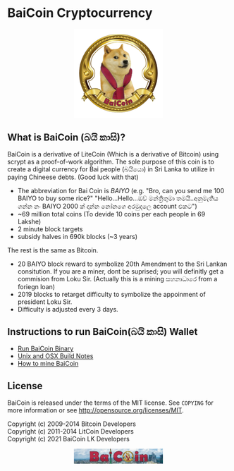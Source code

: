 BaiCoin Cryptocurrency
================================

<!-- ![alt text](src/qt/res/icons/bitcoin.png) -->
<p align="center">
  <img src="baicoin-logo.png"?raw=true width=40% title="BaiCoin Logo">
</p>


What is BaiCoin (බයි කාසි)?
----------------

BaiCoin is a derivative of LiteCoin (Which is a derivative of Bitcoin) using scrypt as a proof-of-work algorithm. The sole purpose of this coin is to create a digital currency for Bai people (බයියො) in Sri Lanka to utilize in paying Chineese debts. (Good luck with that)

 - The abbreviation for Bai Coin is *BAIYO* (e.g. "Bro, can you send me 100 BAIYO‍ to buy some rice?" "Hello...Hello...ඔව් මන්ත්‍රිතුමා තමයි..අනුමැතිය ගන්න නං BAIYO 2000 ක් දාන්න නෝනගෙ අරමුදලෙ account එකට")
 - ~69 million total coins (To devide 10 coins per each people in 69 Lakshe)
 - 2 minute block targets
 - subsidy halves in 690k blocks (~3 years)
 

The rest is the same as Bitcoin.
 - 20 BAIYO block reward to symbolize 20th Amendment to the Sri Lankan consitution. If you are a miner, dont be suprised; you will definitly get a commision from Loku Sir. (Actually this is a mining සහනාධාරෙ from a foriegn loan)
 - 2019 blocks to retarget difficulty to symbolize the appoinment of president Loku Sir.
 - Difficulty is adjusted every 3 days. 


Instructions to run BaiCoin(බයි කාසි) Wallet
---------------------------------------------
- [Run BaiCoin Binary](bin/)
- [Unix and OSX Build Notes](doc/readme-qt.rst)
- [How to mine BaiCoin](bin/)


License
-------

BaiCoin is released under the terms of the MIT license. See `COPYING` for more
information or see http://opensource.org/licenses/MIT.


Copyright (c) 2009-2014 Bitcoin Developers<br>
Copyright (c) 2011-2014 LitCoin Developers<br>
Copyright (c) 2021 BaiCoin LK Developers<br>

<p align="center">
  <img src="src/qt/res/images/flyer.png"?raw=true width=40% title="BaiCoin Logo">
</p>

